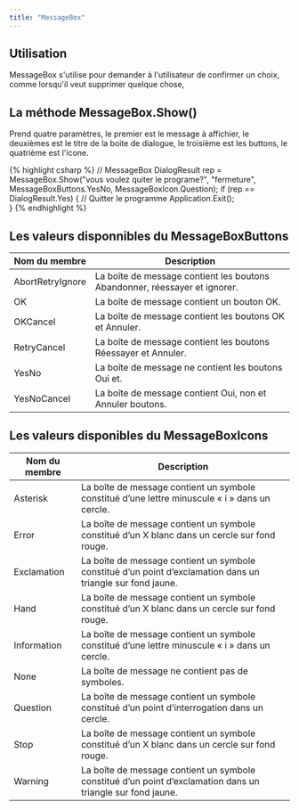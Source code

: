 ```yaml
---
title: "MessageBox"
---
```

## Utilisation
MessageBox s'utilise pour demander à l'utilisateur de confirmer un choix, comme lorsqu'il veut supprimer quelque chose,

## La méthode MessageBox.Show()
Prend quatre paramètres, le premier est le message à affichier, le deuxièmes est le titre de la boite de dialogue, le troisième est les buttons,
le quatrième est l'icone.

{% highlight csharp %}
// MessageBox
DialogResult rep = MessageBox.Show("vous voulez quiter le programe?", "fermeture", MessageBoxButtons.YesNo, MessageBoxIcon.Question);
if (rep == DialogResult.Yes)
{
  // Quitter le programme
  Application.Exit();	
}
{% endhighlight %}

## Les valeurs disponnibles du MessageBoxButtons 
Nom du membre |	Description
--- | ---
AbortRetryIgnore | La boîte de message contient les boutons Abandonner, réessayer et ignorer.
OK | La boîte de message contient un bouton OK.
OKCancel | La boîte de message contient les boutons OK et Annuler.
RetryCancel | La boîte de message contient les boutons Réessayer et Annuler.
YesNo | La boîte de message ne contient les boutons Oui et.
YesNoCancel | La boîte de message contient Oui, non et Annuler boutons.

## Les valeurs disponibles du MessageBoxIcons
Nom du membre | Description
--- | ---
Asterisk | La boîte de message contient un symbole constitué d’une lettre minuscule « i » dans un cercle.
Error | La boîte de message contient un symbole constitué d’un X blanc dans un cercle sur fond rouge.
Exclamation | La boîte de message contient un symbole constitué d’un point d’exclamation dans un triangle sur fond jaune.
Hand | La boîte de message contient un symbole constitué d’un X blanc dans un cercle sur fond rouge.
Information | La boîte de message contient un symbole constitué d’une lettre minuscule « i » dans un cercle.
None | La boîte de message ne contient pas de symboles.
Question | La boîte de message contient un symbole constitué d’un point d’interrogation dans un cercle. 
Stop | La boîte de message contient un symbole constitué d’un X blanc dans un cercle sur fond rouge.
Warning | La boîte de message contient un symbole constitué d’un point d’exclamation dans un triangle sur fond jaune.